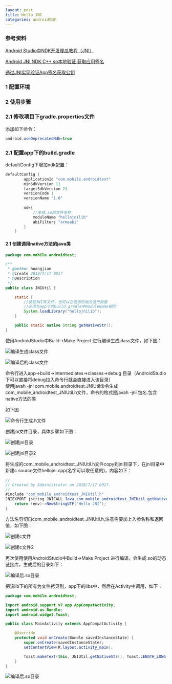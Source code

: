 ```yaml
---
layout: post
title: Hello JNI
categories: android知识
---
```


### 参考资料 ###

[Android Studio中NDK开发傻瓜教程（JNI）](https://zhuanlan.zhihu.com/p/29570177)   

[Android JNI NDK C++ so本地验证 获取应用签名](https://www.jianshu.com/p/289c0b227902?utm_campaign=haruki&utm_content=note&utm_medium=reader_share&utm_source=qq)   

[通过JNI实现验证App签名获取公钥](https://github.com/wxmylife/JNI_RSA_Sign) 
 

### 1 配置环境 ###


### 2 使用步骤 ###

### 2.1 修改项目下gradle.properties文件 ###

添加如下命令：

```java
android.useDeprecatedNdk=true
```

### 2.1 配置app下的build.gradle ###

defaultConfig下增加ndk配置：

```java
defaultConfig {
        applicationId "com.mobile.androidtest"
        minSdkVersion 11
        targetSdkVersion 23
        versionCode 1
        versionName "1.0"
        
        ndk{
            //生成.so的文件名称
            moduleName "hellojnilib"
            abiFilters "armeabi"
        }
    }
```


#### 2.1 创建调用native方法的java类 ####

```java
package com.mobile.androidtest;

/**
 * @author huangjian
 * @create 2018/7/17 0017
 * @Description
 */
public class JNIUtil {

    static {
        //装载JNI库文件，也可以在使用的地方进行装载
        //必须与app下的build.gradle中moduleName相同
        System.loadLibrary("hellojnilib");
    }

    public static native String getNativeStr();
}

```

使用AndroidStudio中Build->Make Project 进行编译生成class文件，如下图：

![编译生成class文件](https://github.com/ADeveloperH/BlogImage/raw/master/Image/jni/20180717101951.png)

![编译后的class文件](https://github.com/ADeveloperH/BlogImage/raw/master/Image/jni/20180717102121.png)

命令行进入app->build->intermediates->classes->debug 目录（AndroidStudio下可以直接将debug拉入命令行就会直接进入该目录）    
使用javah -jni com.mobile.androidtest.JNIUtil命令生成com_mobile_androidtest_JNIUtil.h文件，命令的格式是javah -jni 包名.包含native方法的类

如下图

![命令行生成.h文件](https://github.com/ADeveloperH/BlogImage/raw/master/Image/jni/20180717103858.png)

创建jni文件目录，具体步骤如下图：

![创建jni目录](https://github.com/ADeveloperH/BlogImage/raw/master/Image/jni/20180717104102.png)

![创建jni目录2](https://github.com/ADeveloperH/BlogImage/raw/master/Image/jni/20180717104136.png)


将生成的com_mobile_androidtest_JNIUtil.h文件copy到jni目录下，在jni目录中新建c source文件hellojni.cpp(名字可以取任意的)，内容如下：
```java
//
// Created by Administrator on 2018/7/17 0017.
//
#include "com_mobile_androidtest_JNIUtil.h"
JNIEXPORT jstring JNICALL Java_com_mobile_androidtest_JNIUtil_getNativeStr(JNIEnv *env, jclass thiz){
    return (env)->NewStringUTF("Hello JNI");
}
```

方法名剪切自com_mobile_androidtest_JNIUtil.h,注意需要加上入参名称和返回值，如下图：

![创建c文件](https://github.com/ADeveloperH/BlogImage/raw/master/Image/jni/20180717105457.png)

![创建c文件2](https://github.com/ADeveloperH/BlogImage/raw/master/Image/jni/20180717110013.png)

再次使用使用AndroidStudio中Build->Make Project 进行编译，会生成.so的动态链接库，生成后的目录如下：

![编译后.so目录](https://github.com/ADeveloperH/BlogImage/raw/master/Image/jni/20180717110145.png)

把该lib下的所有为文件拷贝到，app下的libs中，然后在Activity中调用，如下：

```java
package com.mobile.androidtest;

import android.support.v7.app.AppCompatActivity;
import android.os.Bundle;
import android.widget.Toast;

public class MainActivity extends AppCompatActivity {

    @Override
    protected void onCreate(Bundle savedInstanceState) {
        super.onCreate(savedInstanceState);
        setContentView(R.layout.activity_main);

        Toast.makeText(this, JNIUtil.getNativeStr(), Toast.LENGTH_LONG).show();
    }
}

```

![编译后.so目录](https://github.com/ADeveloperH/BlogImage/raw/master/Image/jni/20180717110257.png)